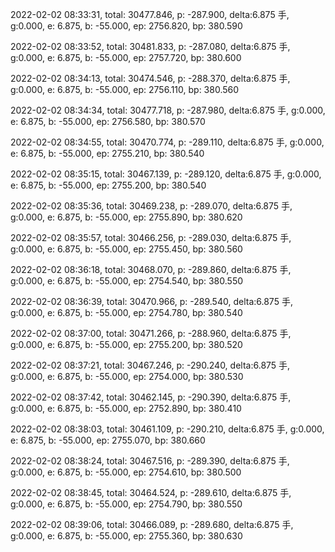 2022-02-02 08:33:31, total: 30477.846, p: -287.900, delta:6.875 手, g:0.000, e: 6.875, b: -55.000, ep: 2756.820, bp: 380.590

2022-02-02 08:33:52, total: 30481.833, p: -287.080, delta:6.875 手, g:0.000, e: 6.875, b: -55.000, ep: 2757.720, bp: 380.600

2022-02-02 08:34:13, total: 30474.546, p: -288.370, delta:6.875 手, g:0.000, e: 6.875, b: -55.000, ep: 2756.110, bp: 380.560

2022-02-02 08:34:34, total: 30477.718, p: -287.980, delta:6.875 手, g:0.000, e: 6.875, b: -55.000, ep: 2756.580, bp: 380.570

2022-02-02 08:34:55, total: 30470.774, p: -289.110, delta:6.875 手, g:0.000, e: 6.875, b: -55.000, ep: 2755.210, bp: 380.540

2022-02-02 08:35:15, total: 30467.139, p: -289.120, delta:6.875 手, g:0.000, e: 6.875, b: -55.000, ep: 2755.200, bp: 380.540

2022-02-02 08:35:36, total: 30469.238, p: -289.070, delta:6.875 手, g:0.000, e: 6.875, b: -55.000, ep: 2755.890, bp: 380.620

2022-02-02 08:35:57, total: 30466.256, p: -289.030, delta:6.875 手, g:0.000, e: 6.875, b: -55.000, ep: 2755.450, bp: 380.560

2022-02-02 08:36:18, total: 30468.070, p: -289.860, delta:6.875 手, g:0.000, e: 6.875, b: -55.000, ep: 2754.540, bp: 380.550

2022-02-02 08:36:39, total: 30470.966, p: -289.540, delta:6.875 手, g:0.000, e: 6.875, b: -55.000, ep: 2754.780, bp: 380.540

2022-02-02 08:37:00, total: 30471.266, p: -288.960, delta:6.875 手, g:0.000, e: 6.875, b: -55.000, ep: 2755.200, bp: 380.520

2022-02-02 08:37:21, total: 30467.246, p: -290.240, delta:6.875 手, g:0.000, e: 6.875, b: -55.000, ep: 2754.000, bp: 380.530

2022-02-02 08:37:42, total: 30462.145, p: -290.390, delta:6.875 手, g:0.000, e: 6.875, b: -55.000, ep: 2752.890, bp: 380.410

2022-02-02 08:38:03, total: 30461.109, p: -290.210, delta:6.875 手, g:0.000, e: 6.875, b: -55.000, ep: 2755.070, bp: 380.660

2022-02-02 08:38:24, total: 30467.516, p: -289.390, delta:6.875 手, g:0.000, e: 6.875, b: -55.000, ep: 2754.610, bp: 380.500

2022-02-02 08:38:45, total: 30464.524, p: -289.610, delta:6.875 手, g:0.000, e: 6.875, b: -55.000, ep: 2754.790, bp: 380.550

2022-02-02 08:39:06, total: 30466.089, p: -289.680, delta:6.875 手, g:0.000, e: 6.875, b: -55.000, ep: 2755.360, bp: 380.630